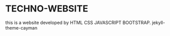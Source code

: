 # TECHNO-WEBSITE
this is a website developed by HTML CSS JAVASCRIPT BOOTSTRAP.
jekyll-theme-cayman
 